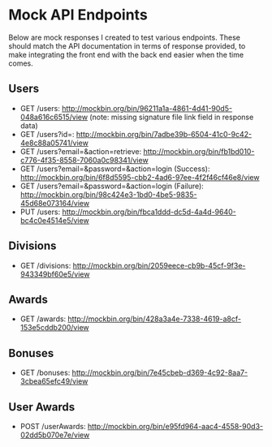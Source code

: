# Mock API Endpoints

Below are mock responses I created to test various endpoints. These should match the API documentation in terms of response provided, to make integrating the front end with the back end easier when the time comes.

## Users
- GET /users: http://mockbin.org/bin/96211a1a-4861-4d41-90d5-048a616c6515/view (note: missing signature file link field in response data)
- GET /users?id=: http://mockbin.org/bin/7adbe39b-6504-41c0-9c42-4e8c88a05741/view
- GET /users?email=&action=retrieve: http://mockbin.org/bin/fb1bd010-c776-4f35-8558-7060a0c98341/view
- GET /users?email=&password=&action=login (Success): http://mockbin.org/bin/6f8d5595-cbb2-4ad6-97ee-4f2f46cf46e8/view
- GET /users?email=&password=&action=login (Failure): http://mockbin.org/bin/98c424e3-1bd0-4be5-9835-45d68e073164/view
- PUT /users: http://mockbin.org/bin/fbca1ddd-dc5d-4a4d-9640-bc4c0e4514e5/view

## Divisions
- GET /divisions: http://mockbin.org/bin/2059eece-cb9b-45cf-9f3e-943349bf60e5/view

## Awards
- GET /awards: http://mockbin.org/bin/428a3a4e-7338-4619-a8cf-153e5cddb200/view

## Bonuses
- GET /bonuses: http://mockbin.org/bin/7e45cbeb-d369-4c92-8aa7-3cbea65efc49/view

## User Awards
- POST /userAwards: http://mockbin.org/bin/e95fd964-aac4-4558-90d3-02dd5b070e7e/view

